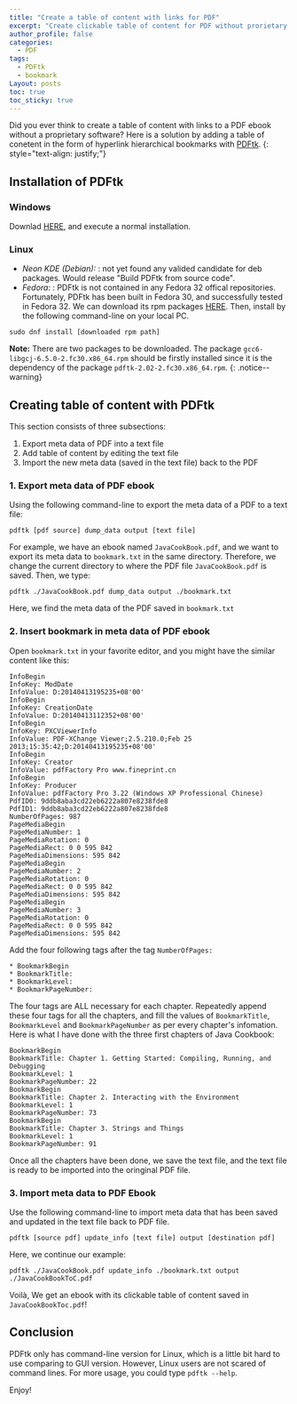 ```yaml
---
title: "Create a table of content with links for PDF"
excerpt: "Create clickable table of content for PDF without prorietary software"
author_profile: false
categories:
  - PDF
tags:
  - PDFtk
  - bookmark
Layout: posts
toc: true
toc_sticky: true
---
```


Did you ever think to create a table of content with links to a PDF ebook without a proprietary software? Here is a solution by adding a table of conetent in the form of hyperlink hierarchical bookmarks with [PDFtk](https://www.pdflabs.com/tools/pdftk-the-pdf-toolkit/ "PDFtk").
{: style="text-align: justify;"}

## Installation of  PDFtk

### Windows

Downlad [HERE](https://www.pdflabs.com/tools/pdftk-the-pdf-toolkit/pdftk_free-2.02-win-setup.exe "PDFtk Windows installer"), and execute a normal installation.

### Linux
* _Neon KDE (Debian):_
: not yet found any valided candidate for deb packages. Would release "Build PDFtk from source code".
* _Fedora:_
: PDFtk is not contained in any Fedora 32 offical repositories. Fortunately, PDFtk has been built in Fedora 30, and successfully tested in Fedora 32. We can download its rpm packages [HERE](https://sandbox.mc.edu/~bennet/pdftk.html "PDFtk for Fedora 32"). Then, install by the following command-line on your local PC.

`sudo dnf install [downloaded rpm path]`

**Note:** There are two packages to be downloaded. The package `gcc6-libgcj-6.5.0-2.fc30.x86_64.rpm` should be firstly installed since it is the dependency of the package `pdftk-2.02-2.fc30.x86_64.rpm`.
{: .notice--warning}

## Creating table of content with PDFtk

This section consists of three subsections:
1. Export meta data of PDF into a text file
2. Add table of content by editing the text file
3. Import the new meta data (saved in the text file) back to the PDF

### 1. Export meta data of PDF ebook

Using the following command-line to export the meta data of a PDF to a text file:

`pdftk [pdf source] dump_data output [text file]`

For example, we have an ebook named ```JavaCookBook.pdf```, and we want to export its meta data to ```bookmark.txt``` in the same directory. Therefore, we change the current directory to where the PDF file ```JavaCookBook.pdf``` is saved. Then, we type: 

`pdftk ./JavaCookBook.pdf dump_data output ./bookmark.txt`

Here, we find the meta data of the PDF saved in ```bookmark.txt```

### 2. Insert bookmark in meta data of PDF ebook

Open ```bookmark.txt``` in your favorite editor, and you might have the similar content like this:

```
InfoBegin
InfoKey: ModDate
InfoValue: D:20140413195235+08'00'
InfoBegin
InfoKey: CreationDate
InfoValue: D:20140413112352+08'00'
InfoBegin
InfoKey: PXCViewerInfo
InfoValue: PDF-XChange Viewer;2.5.210.0;Feb 25 2013;15:35:42;D:20140413195235+08'00'
InfoBegin
InfoKey: Creator
InfoValue: pdfFactory Pro www.fineprint.cn
InfoBegin
InfoKey: Producer
InfoValue: pdfFactory Pro 3.22 (Windows XP Professional Chinese)
PdfID0: 9ddb8aba3cd22eb6222a807e8238fde8
PdfID1: 9ddb8aba3cd22eb6222a807e8238fde8
NumberOfPages: 987
PageMediaBegin
PageMediaNumber: 1
PageMediaRotation: 0
PageMediaRect: 0 0 595 842
PageMediaDimensions: 595 842
PageMediaBegin
PageMediaNumber: 2
PageMediaRotation: 0
PageMediaRect: 0 0 595 842
PageMediaDimensions: 595 842
PageMediaBegin
PageMediaNumber: 3
PageMediaRotation: 0
PageMediaRect: 0 0 595 842
PageMediaDimensions: 595 842
```

Add the four following tags after the tag ```NumberOfPages:```

```
* BookmarkBegin
* BookmarkTitle:
* BookmarkLevel:
* BookmarkPageNumber:
```

The four tags are ALL necessary for each chapter. Repeatedly append these four tags for all the chapters, and fill the values of ```BookmarkTitle```, ```BookmarkLevel``` and ```BookmarkPageNumber``` as per every chapter's infomation. Here is what I have done with the three first chapters of Java Cookbook:

```
BookmarkBegin
BookmarkTitle: Chapter 1. Getting Started: Compiling, Running, and Debugging
BookmarkLevel: 1
BookmarkPageNumber: 22
BookmarkBegin
BookmarkTitle: Chapter 2. Interacting with the Environment
BookmarkLevel: 1
BookmarkPageNumber: 73
BookmarkBegin
BookmarkTitle: Chapter 3. Strings and Things
BookmarkLevel: 1
BookmarkPageNumber: 91
```

Once all the chapters have been done, we save the text file, and the text file is ready to be imported into the oringinal PDF file. 

### 3. Import meta data to PDF Ebook

Use the following command-line to import meta data that has been saved and updated in the text file back to PDF file.

`pdftk [source pdf] update_info [text file] output [destination pdf]`

Here, we continue our example:

`pdftk ./JavaCookBook.pdf update_info ./bookmark.txt output ./JavaCookBookToC.pdf`

Voilà, We get an ebook with its clickable table of content saved in ```JavaCookBookToc.pdf```!

## Conclusion

PDFtk only has command-line version for Linux, which is a little bit hard to use comparing to GUI version. However, Linux users are not scared of command lines. For more usage, you could type `pdftk --help`.

Enjoy!
